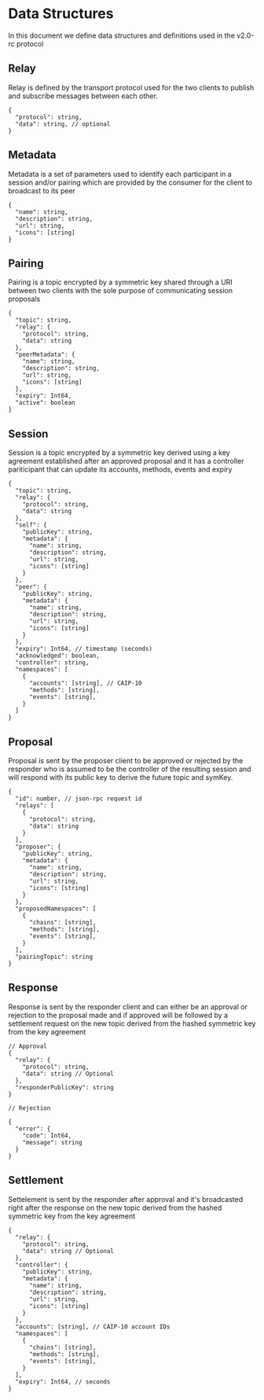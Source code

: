 # Data Structures

In this document we define data structures and definitions used in the v2.0-rc protocol

## Relay

Relay is defined by the transport protocol used for the two clients to publish and subscribe messages between each other.

```jsonc
{
  "protocol": string,
  "data": string, // optional
}
```

## Metadata

Metadata is a set of parameters used to identify each participant in a session and/or pairing which are provided by the consumer for the client to broadcast to its peer

```jsonc
{
  "name": string,
  "description": string,
  "url": string,
  "icons": [string]
}
```

## Pairing

Pairing is a topic encrypted by a symmetric key shared through a URI between two clients with the sole purpose of communicating session proposals

```jsonc
{
  "topic": string,
  "relay": {
    "protocol": string,
    "data": string
  },
  "peerMetadata": {
    "name": string,
    "description": string,
    "url": string,
    "icons": [string]
  },
  "expiry": Int64,
  "active": boolean
}
```

## Session

Session is a topic encrypted by a symmetric key derived using a key agreement established after an approved proposal and it has a controller pariticipant that can update its accounts, methods, events and expiry

```jsonc
{
  "topic": string,
  "relay": {
    "protocol": string,
    "data": string
  },
  "self": {
    "publicKey": string,
    "metadata": {
      "name": string,
      "description": string,
      "url": string,
      "icons": [string]
    }
  },
  "peer": {
    "publicKey": string,
    "metadata": {
      "name": string,
      "description": string,
      "url": string,
      "icons": [string]
    }
  },
  "expiry": Int64, // timestamp (seconds)
  "acknowledged": boolean,
  "controller": string,
  "namespaces": [
    {
      "accounts": [string], // CAIP-10
      "methods": [string],
      "events": [string],
    }
  ]
}
```

## Proposal

Proposal is sent by the proposer client to be approved or rejected by the responder who is assumed to be the controller of the resulting session and will respond with its public key to derive the future topic and symKey.

```jsonc
{
  "id": number, // json-rpc request id
  "relays": [
    {
      "protocol": string,
      "data": string
    }
  ],
  "proposer": {
    "publicKey": string,
    "metadata": {
      "name": string,
      "description": string,
      "url": string,
      "icons": [string]
    }
  },
  "proposedNamespaces": [
    {
      "chains": [string],
      "methods": [string],
      "events": [string],
    }
  ],
  "pairingTopic": string
}
```

## Response

Response is sent by the responder client and can either be an approval or rejection to the proposal made and if approved will be followed by a settlement request on the new topic derived from the hashed symmetric key from the key agreement

```jsonc
// Approval
{
  "relay": {
    "protocol": string,
    "data": string // Optional
  },
  "responderPublicKey": string
}

// Rejection

{
  "error": {
    "code": Int64,
    "message": string
  }
}
```

## Settlement

Settelement is sent by the responder after approval and it's broadcasted right after the response on the new topic derived from the hashed symmetric key from the key agreement

```jsonc
{
  "relay": {
    "protocol": string,
    "data": string // Optional
  },
  "controller": {
    "publicKey": string,
    "metadata": {
      "name": string,
      "description": string,
      "url": string,
      "icons": [string]
    }
  },
  "accounts": [string], // CAIP-10 account IDs
  "namespaces": [
    {
      "chains": [string],
      "methods": [string],
      "events": [string],
    }
  ],
  "expiry": Int64, // seconds
}
```
